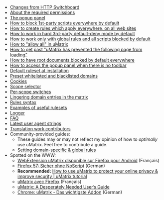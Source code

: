 - [Changes from HTTP Switchboard](https://github.com/gorhill/uMatrix/wiki/Changes-from-HTTP-Switchboard)
- [About the required permissions](https://github.com/gorhill/uMatrix/wiki/About-the-required-permissions)
- [The popup panel](https://github.com/gorhill/uMatrix/wiki/The-popup-panel)
- [How to block 1st-party scripts everywhere by default](https://github.com/gorhill/uMatrix/wiki/How-to-block-1st-party-scripts-everywhere-by-default)
- [How to create rules which apply everywhere, on all web sites](https://github.com/gorhill/uMatrix/wiki/How-to-create-rules-which-apply-everywhere,-on-all-web-sites)
- [How to work in hard 3rd-party default-deny mode by default](https://github.com/gorhill/uMatrix/wiki/How-to-work-in-hard-3rd-party-default-deny-by-default)
- [How to work only with global rules and all scripts blocked by default](https://github.com/gorhill/uMatrix/wiki/How-to-work-only-with-global-rules-and-all-scripts-blocked-by-default)
- [How to "allow all" in uMatrix](https://github.com/gorhill/uMatrix/wiki/How-to-%22allow-all%22-in-uMatrix)
- [How to get past "uMatrix has prevented the following page from loading"](https://github.com/gorhill/uMatrix/wiki/How-to-get-past-%22uMatrix-has-prevented-the-following-page-from-loading%22)
- [How to have root documents blocked by default everywhere](https://github.com/gorhill/uMatrix/wiki/How-to-have-root-documents-blocked-by-default-everywhere)
- [How to access the popup panel when there is no toolbar](https://github.com/gorhill/uMatrix/wiki/How-to-access-the-popup-panel-when-there-is-no-toolbar)
- [Default ruleset at installation](https://github.com/gorhill/uMatrix/wiki/Default-ruleset-at-installation)
- [Preset whitelisted and blacklisted domains](https://github.com/gorhill/uMatrix/wiki/Preset-whitelisted-and-blacklisted-domains)
- [Cookies](https://github.com/gorhill/uMatrix/wiki/Cookies)
- [Scope selector](https://github.com/gorhill/uMatrix/wiki/Scope-selector)
- [Per-scope switches](https://github.com/gorhill/uMatrix/wiki/Per-scope-switches)
- [Lingering domain entries in the matrix](https://github.com/gorhill/uMatrix/wiki/Lingering-domain-entries-in-the-matrix)
- [Rules syntax](https://github.com/gorhill/uMatrix/wiki/Rules-syntax)
- [Examples of useful rulesets](https://github.com/gorhill/uMatrix/wiki/Examples-of-useful-rulesets)
- [Logger](https://github.com/gorhill/uMatrix/wiki/Logger)
- [FAQ](https://github.com/gorhill/uMatrix/wiki/FAQ)
- [Latest user agent strings](https://github.com/gorhill/uMatrix/wiki/Latest-user-agent-strings)
- [Translation work contributors](https://github.com/gorhill/uMatrix/wiki/Translation-work-contributors)
- Community-provided guides:
    - These guides may or may not reflect my opinion of how to _optimally_ use uMatrix. Feel free to contribute a guide.
    - [Setting domain-specific & global rules](https://github.com/gorhill/uMatrix/wiki/Setting-Domain-Specific-&-Global-Rules)
- Spotted on the WWW:
    - [WebExtension uMatrix disponible sur Firefox pour Android](https://primokorn.wordpress.com/2017/11/23/webextension-umatrix-disponible-sur-firefox-pour-android/) (Français)
    - [Firefox 57: Sicher ohne NoScript](https://www.youtube.com/watch?v=R9dePpq9OnQ) (German)
    - **Recommended:** [How to use uMatrix to protect your online privacy & improve security | uMatrix tutorial](https://www.youtube.com/watch?v=TVozpo3zUBk)
    - [uMatrix avec Firefox](https://vive-gnulinux.fr.cr/firefox-umatrix-1/) (Français)
    - [uMatrix: A Desperately Needed User’s Guide](http://adamantine.me/index.php/2015/11/18/umatrix-desperately-needed-guide/)
    - [Chrome: uMatrix - Das wichtigste Addon](https://www.youtube.com/watch?v=af0tUR0GZUI) (German)
